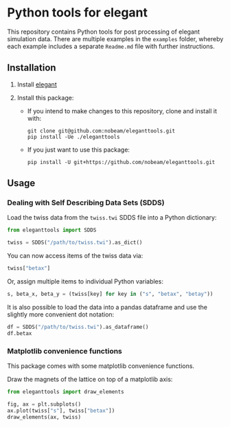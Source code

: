 # Python tools for elegant

This repository contains Python tools for post processing of elegant simulation data. There are multiple examples in the `examples` folder, whereby each example includes a separate `Readme.md` file with further instructions.

## Installation

1. Install [elegant](https://aps.anl.gov/Accelerator-Operations-Physics/Software)

2. Install this package:

    - If you intend to make changes to this repository, clone and install it with:

          git clone git@github.com:nobeam/eleganttools.git
          pip install -Ue ./eleganttools

    - If you just want to use this package:

          pip install -U git+https://github.com/nobeam/eleganttools.git

## Usage

### Dealing with Self Describing Data Sets (SDDS)

Load the twiss data from the `twiss.twi` SDDS file into a Python dictionary:

``` python
from eleganttools import SDDS

twiss = SDDS("/path/to/twiss.twi").as_dict()
```

You can now access items of the twiss data via:

``` python
twiss["betax"]
```

Or, assign multiple items to individual Python variables:

``` python
s, beta_x, beta_y = (twiss[key] for key in ("s", "betax", "betay"))
```

It is also possible to load the data into a pandas dataframe and use the slightly more
convenient dot notation:

``` python
df = SDDS("/path/to/twiss.twi").as_dataframe()
df.betax
```

### Matplotlib convenience functions

This package comes with some matplotlib convenience functions.

Draw the magnets of the lattice on top of a matplotlib axis:

``` python
from eleganttools import draw_elements

fig, ax = plt.subplots()
ax.plot(twiss["s"], twiss["betax"])
draw_elements(ax, twiss)
```
